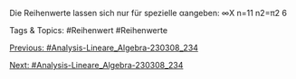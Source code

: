 Die Reihenwerte lassen sich nur für spezielle αangeben:
∞X
n=11
n2=π2
6

   Tags & Topics:
   #Reihenwert
   #Reihenwerte

[Previous: #Analysis-Lineare_Algebra-230308_234](Analysis-Lineare_Algebra-230308_234.md)

[Next: #Analysis-Lineare_Algebra-230308_234](Analysis-Lineare_Algebra-230308_234.md)
